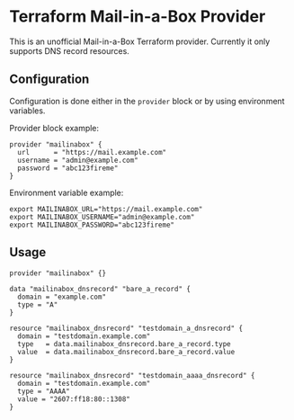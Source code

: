 Terraform Mail-in-a-Box Provider
================================

This is an unofficial Mail-in-a-Box Terraform provider. Currently it only supports DNS record resources.

Configuration
-------------

Configuration is done either in the `provider` block or by using environment variables.

Provider block example:

```hcl
provider "mailinabox" {
  url      = "https://mail.example.com"
  username = "admin@example.com"
  password = "abc123fireme"
}
```

Environment variable example:

```shell
export MAILINABOX_URL="https://mail.example.com"
export MAILINABOX_USERNAME="admin@example.com"
export MAILINABOX_PASSWORD="abc123fireme"
```

Usage
-----

```hcl
provider "mailinabox" {}

data "mailinabox_dnsrecord" "bare_a_record" {
  domain = "example.com"
  type = "A"
}

resource "mailinabox_dnsrecord" "testdomain_a_dnsrecord" {
  domain = "testdomain.example.com"
  type   = data.mailinabox_dnsrecord.bare_a_record.type
  value  = data.mailinabox_dnsrecord.bare_a_record.value
}

resource "mailinabox_dnsrecord" "testdomain_aaaa_dnsrecord" {
  domain = "testdomain.example.com"
  type = "AAAA"
  value = "2607:ff18:80::1308"
}
```

